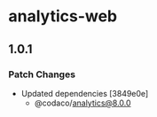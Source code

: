 # analytics-web

## 1.0.1

### Patch Changes

- Updated dependencies [3849e0e]
  - @codaco/analytics@8.0.0
